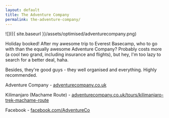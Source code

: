 ```yaml
---
layout: default
title: The Adventure Company
permalink: the-adventure-company/
---
```


![]({{ site.baseurl }}/assets/optimised/adventurecompany.png)

Holiday booked! After my awesome trip to Everest Basecamp, who to go with than the equally awesome Adventure Company? Probably costs more (a cool two grand, including insurance and flights), but hey, I'm too lazy to search for a better deal, haha.

Besides, they're good guys - they well organised and everything. Highly recommended.

Adventure Company - [adventurecompany.co.uk](http://www.adventurecompany.co.uk/)

Kilimanjaro (Machame Route) - [adventurecompany.co.uk/tours/kilimanjaro-trek-machame-route](http://www.adventurecompany.co.uk/tours/kilimanjaro-trek-machame-route)

Facebook - [facebook.com/AdventureCo](https://www.facebook.com/AdventureCo)

